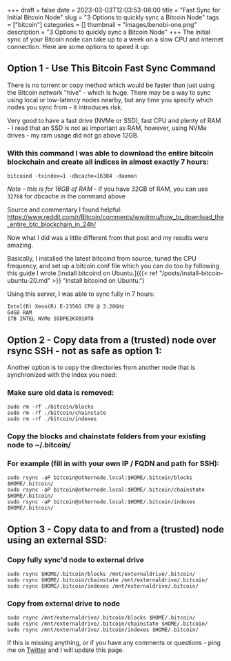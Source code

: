 +++ 
draft = false
date = 2023-03-03T12:03:53-08:00
title = "Fast Sync for Initial Bitcoin Node"
slug = "3 Options to quickly sync a Bitcoin Node" 
tags = ["bitcoin"]
categories = []
thumbnail = "images/benobi-one.png"
description = "3 Options to quickly sync a Bitcoin Node"
+++
The initial sync of your Bitcoin node can take up to a week on a slow CPU and internet connection. Here are some options to speed it up:

## Option 1 - Use This Bitcoin Fast Sync Command
There is no torrent or copy method which would be faster than just using the Bitcoin network "hive" - which is huge. There may be a way to sync using local or low-latency nodes nearby, but any time you specify which nodes you sync from - it introduces risk.

Very good to have a fast drive (NVMe or SSD), fast CPU and plenty of RAM - I read that an SSD is not as important as RAM, however, using NVMe drives - my ram usage did not go above 12GB.

### With this command I was able to download the entire bitcoin blockchain and create all indices in almost exactly 7 hours:

`bitcoind -txindex=1 -dbcache=16384 -daemon`

*Note - this is for 16GB of RAM* - if you have 32GB of RAM, you can use `32768` for dbcache in the command above

Source and commentary I found helpful: https://www.reddit.com/r/Bitcoin/comments/wwdrmu/how_to_download_the_entire_btc_blockchain_in_24h/

Now what I did was a little different from that post and my results were amazing. 

Basically, I installed the latest bitcoind from source, tuned the CPU frequency, and set up a bitcoin.conf file which you can do too by following this guide I wrote [install bitcoind on Ubuntu.]({{< ref "/posts/install-bitcoin-ubuntu-20.md" >}} "install bitcoind on Ubuntu.")

Using this server, I was able to sync fully in 7 hours:

```
Intel(R) Xeon(R) E-2356G CPU @ 3.20GHz
64GB RAM
1TB INTEL NVMe SSDPE2KX010T8
```

## Option 2 - Copy data from a (trusted) node over rsync SSH - not as safe as option 1:

Another option is to copy the directories from another node that is synchronized with the index you need:

### Make sure old data is removed:
```
sudo rm -rf ./bitcoin/blocks
sudo rm -rf ./bitcoin/chainstate
sudo rm -rf ./bitcoin/indexes
```

### Copy the blocks and chainstate folders from your existing node to ~/.bitcoin/
### For example (fill in with your own IP / FQDN and path for SSH):
```
sudo rsync -aP bitcoin@othernode.local:$HOME/.bitcoin/blocks $HOME/.bitcoin/
sudo rsync -aP bitcoin@othernode.local:$HOME/.bitcoin/chainstate $HOME/.bitcoin/
sudo rsync -aP bitcoin@othernode.local:$HOME/.bitcoin/indexes $HOME/.bitcoin/
```


## Option 3 - Copy data to and from a (trusted) node using an external SSD:

### Copy fully sync'd node to external drive
```
sudo rsync $HOME/.bitcoin/blocks /mnt/externaldrive/.bitcoin/
sudo rsync $HOME/.bitcoin/chainstate /mnt/externaldrive/.bitcoin/
sudo rsync $HOME/.bitcoin/indexes /mnt/externaldrive/.bitcoin/
```

### Copy from external drive to node
```
sudo rsync /mnt/externaldrive/.bitcoin/blocks $HOME/.bitcoin/
sudo rsync /mnt/externaldrive/.bitcoin/chainstate $HOME/.bitcoin/
sudo rsync /mnt/externaldrive/.bitcoin/indexes $HOME/.bitcoin/
```

If this is missing anything, or if you have any comments or questions - ping me on [Twitter](https://twitter.com/bensig) and I will update this page.